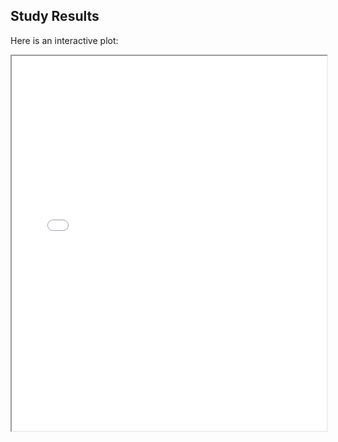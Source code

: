 ## Study Results

Here is an interactive plot:

<iframe src="assets/plotly_graph.html" width="100%" height="600px"></iframe>